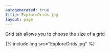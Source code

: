 ```yaml
---
autogenerated: true
title: ExploreGrids.jpg
layout: page
---
```


Grid tab allows you to choose the size of a grid

{% include img src="ExploreGrids.jpg" %}

